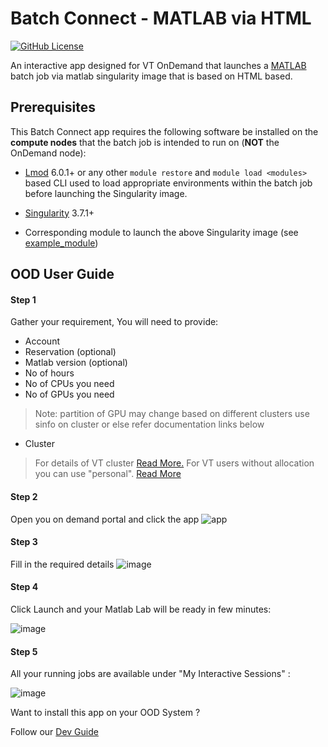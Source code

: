 # Batch Connect - MATLAB via HTML

[![GitHub License](https://img.shields.io/badge/license-MIT-green.svg)](https://opensource.org/licenses/MIT)

An interactive app designed for VT OnDemand that launches a [MATLAB] batch job via matlab singularity image that is based on HTML based.

## Prerequisites

This Batch Connect app requires the following software be installed on the
**compute nodes** that the batch job is intended to run on (**NOT** the
OnDemand node):

- [Lmod] 6.0.1+ or any other `module restore` and `module load <modules>` based
  CLI used to load appropriate environments within the batch job before
  launching the Singularity image.

- [Singularity] 3.7.1+
- Corresponding module to launch the above Singularity image (see
  [example_module])

[MATLAB]: https://matlab.mathworks.com/
[Singularity]: http://singularity.lbl.gov/
[Lmod]: https://www.tacc.utexas.edu/research-development/tacc-projects/lmod
[example_module]: https://github.com/nickjer/singularity-rstudio/blob/master/example_module/

## OOD User Guide


#### Step 1 
Gather your requirement, You will need to provide: 
- Account
- Reservation (optional)
- Matlab version (optional)
- No of hours  
- No of CPUs you need
- No of GPUs you need

> Note: partition of GPU may change based on different clusters use sinfo on cluster or else refer documentation links below  
- Cluster
> For details of VT cluster [Read More.](https://arc-rtd.readthedocs.io/en/latest/resources/compute.html)
> For VT users without allocation you can use "personal". [Read More](https://arc-rtd.readthedocs.io/en/latest/usage/allocations.html#allocations)

#### Step 2 
Open you on demand portal and click the app
![app](https://user-images.githubusercontent.com/4628915/138606146-5d24312f-38d5-4d72-9302-b40738b8b87b.png)


#### Step 3 
Fill in the required details 
![image](https://user-images.githubusercontent.com/4628915/138606170-bdd126fd-7aa7-448d-9ac9-201fec27eb33.png)


#### Step 4 

Click Launch and your Matlab Lab will be ready in few minutes: 

![image](https://user-images.githubusercontent.com/4628915/138606222-c5ac5de6-9aa3-4bb6-a18d-00611d2d3dba.png)


#### Step 5 
All your running jobs are available under "My Interactive Sessions" :

![image](https://user-images.githubusercontent.com/4628915/138606662-31e419c8-5226-4cf8-893c-c9bd579f0130.png)


Want to install this app on your OOD System ? 

Follow our [Dev Guide](https://github.com/AdvancedResearchComputing/OnDemandApps/tree/main/bc_Vt_matlab-html/DevGuide.md)
